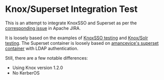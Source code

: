 # Knox/Superset Integration Test

This is an attempt to integrate KnoxSSO and Superset as per the [corresponding issue](https://issues.apache.org/jira/browse/KNOX-1783) in Apache JIRA.

It is loosely based on the examples of [KnoxSSO testing](https://github.com/lmccay/knox_sso_testing) and [Knox/Solr testing](https://github.com/risdenk/knox_solr_testing). The Superset container is loosely based on [amancevice's superset container](https://github.com/amancevice/superset) with LDAP authentication.

Still, there are a few notable differences:

* Using Knox version 1.2.0
* No KerberOS
